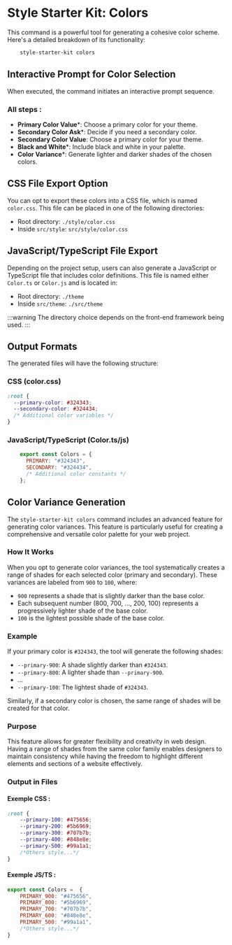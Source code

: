 # Style Starter Kit: Colors


This command is a powerful tool for generating a cohesive color scheme. Here's a detailed breakdown of its functionality:

```bash
    style-starter-kit colors
```

## Interactive Prompt for Color Selection
When executed, the command initiates an interactive prompt sequence.

### All steps : 

- **Primary Color Value***: Choose a primary color for your theme.
- **Secondary Color Ask***: Decide if you need a secondary color.
- **Secondary Color Value**: Choose a primary color for your theme.
- **Black and White***: Include black and white in your palette.
- **Color Variance***: Generate lighter and darker shades of the chosen colors.

## CSS File Export Option
You can opt to export these colors into a CSS file, which is named `color.css`. This file can be placed in one of the following directories:
- Root directory: `./style/color.css`
- Inside `src/style`: `src/style/color.css`

## JavaScript/TypeScript File Export
Depending on the project setup, users can also generate a JavaScript or TypeScript file that includes color definitions. This file is named either `Color.ts` or `Color.js` and is located in:
- Root directory: `./theme`
- Inside `src/theme`: `./src/theme`

:::warning
The directory choice depends on the front-end framework being used.
:::

## Output Formats
The generated files will have the following structure:

### CSS (color.css)
```css
:root {
  --primary-color: #324343;
  --secondary-color: #324434;
  /* Additional color variables */
}
```

### JavaScript/TypeScript (Color.ts/js)
```js
    export const Colors = {
      PRIMARY: "#324343",
      SECONDARY: "#324434",
      /* Additional color constants */
    };
```

## Color Variance Generation

The `style-starter-kit colors` command includes an advanced feature for generating color variances. This feature is particularly useful for creating a comprehensive and versatile color palette for your web project.

### How It Works
When you opt to generate color variances, the tool systematically creates a range of shades for each selected color (primary and secondary). These variances are labeled from `900` to `100`, where:

- `900` represents a shade that is slightly darker than the base color.
- Each subsequent number (800, 700, ..., 200, 100) represents a progressively lighter shade of the base color.
- `100` is the lightest possible shade of the base color.

### Example
If your primary color is `#324343`, the tool will generate the following shades:

- `--primary-900`: A shade slightly darker than `#324343`.
- `--primary-800`: A lighter shade than `--primary-900`.
- ...
- `--primary-100`: The lightest shade of `#324343`.

Similarly, if a secondary color is chosen, the same range of shades will be created for that color.

### Purpose
This feature allows for greater flexibility and creativity in web design. Having a range of shades from the same color family enables designers to maintain consistency while having the freedom to highlight different elements and sections of a website effectively.

### Output in Files
    
#### Exemple CSS : 

```css
:root {
    --primary-100: #475656;
    --primary-200: #5b6969;
    --primary-300: #707b7b;
    --primary-400: #848e8e;
    --primary-500: #99a1a1;
    /*Others style...*/
}
```

#### Exemple JS/TS :

```js
export const Colors =  {
	PRIMARY_900: "#475656",
	PRIMARY_800: "#5b6969",
	PRIMARY_700: "#707b7b",
	PRIMARY_600: "#848e8e",
	PRIMARY_500: "#99a1a1",
    /*Others style...*/
}
```


